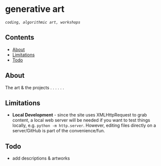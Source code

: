 # generative art

_`coding, algorithmic art, workshops`_ 


## Contents

- [About](#about)
- [Limitations](#limitations)
- [Todo](#todo)

## About

The art & the projects
.
.
.
.
.
.


## Limitations

- **Local Development** - since the site uses XMLHttpRequest to grab content, a local web server will be needed if you want to test things locally, e.g. `python -m http.server`. However, editing files directly on a server/GitHub is part of the convenience/fun.


## Todo

- add descriptions & artworks
